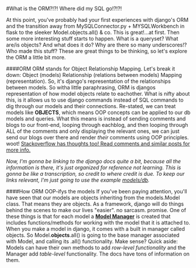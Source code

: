 #What is the ORM?!?! Where did my SQL go!?!?!

At this point, you've probably had your first experiences with django's ORM and the transition away from MySQLConnector.py + MYSQLWorkbench in flask to the sleeker Model.objects.all() & co. This is great!...at first. Then some more interesting stuff starts to happen. What is a queryset? What are/is objects? And what does it do? Why are there so many underscores!? Who made this stuff? These are great things to be thinking, so let's explore the ORM a little bit more.

####ORM
ORM stands for Object Relationship Mapping. Let's break it down: Object (models) Relationship (relations between models) Mapping (representation). So, it's django's representation of the relationships between models. So witha little paraphrasing, ORM is djangos representation of how model objects relate to eachother. What is nifty about this, is it allows us to use django commands instead of SQL commands to dig through our models and their connections. Re-stated, we can treat models like **OBJECTS**, which means OOP concepts can be applied to our db models and queries. What this means is instead of sending comments and blogs to our front-end, looping through eachblog, and then looping through ALL of the comments and only displaying the relevant ones, we can just send our blogs over there and render *their* comments using OOP principles. woot! [Stackoverflow has thoughts too! Read comments and similar posts for more info.](http://stackoverflow.com/questions/398134/what-are-the-advantages-of-using-an-orm)



_Now, I'm gonna be linking to the django docs quite a bit, because all the information is there, it's just organized for reference not learning. This is gonna be like a transcription, so credit to where credit is due. To keep our links relevant, I'm just going to use the example [models/db](https://docs.djangoproject.com/en/1.10/topics/db/queries/#making-queries)._

####How ORM OOP-ifys the models
If you've been paying attention, you'll have seen that our models are objects inheriting from the models.Model class. That means they are objects. As a framework, django will do things behind the scenes to make our lives "easier". no sarcasm. promise. One of these things is that for each model a __[Model Manager](https://docs.djangoproject.com/en/1.10/topics/db/managers/#managers)__ is created that includes functions/methods for working with the model that it is attached to. When you make a model in django, it comes with a built in manager called objects. So Model.__objects__.all() is going to the base manager associated with Model, and calling its .all() functionality. Make sense? Quick aside: Models can have their own methods to add *row-level functionality* and the Manager add *table-level* functionality. The docs have tons of information on them.

